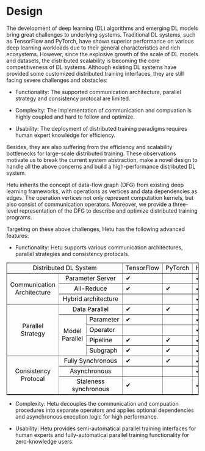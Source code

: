 Design
=======

The development of deep learning (DL) algorithms and emerging DL models bring great challenges to underlying systems. Traditional DL systems, such as TensorFlow and PyTorch, have shown superior performance on various deep learning workloads due to their general characteristics and rich ecosystems. However, since the explosive growth of the scale of DL models and datasets, the distributed scalability is becoming the core competitiveness of DL systems. Although existing DL systems have provided some customized distributed training interfaces, they are still facing severe challenges and obstacles:

+ Functionality:
The supported communication architecture, parallel strategy and consistency protocal are limited.

+ Complexity:
The implementation of communication and compuation is highly coupled and hard to follow and optimize.

+ Usability:
The deployment of distributed training paradigms requires human expert knowledge for efficiency.

Besides, they are also suffering from the efficiency and scalability bottlenecks for large-scale distributed training. These observations motivate us to break the current system abstraction, make a novel design to handle all the above concerns and build a high-performance distributed DL system.

Hetu inherits the concept of data-flow graph (DFG) from existing deep learning frameworks, with operations as vertices and data dependencies as edges. The operation vertices not only represent computation kernels, but also consist of communication operators. Moreover, we provide a three-level representation of the DFG to describe and optimize distributed training programs.

Targeting on these above challenges, Hetu has the following advanced features:

+ Functionality:
Hetu supports various communication architectures, parallel strategies and consistency protocals.

<table style="margin: 0px auto;" cellspacing="0" cellpadding="3" border="1">
	<colgroup span="6" width="107"></colgroup>
	<tr>
		<td colspan=3 height="21" align="center" valign=middle><font color="#000000">Distributed DL System</font></td>
		<td align="left" valign=middle><font color="#000000">TensorFlow</font></td>
		<td align="left" valign=middle><font color="#000000">PyTorch</font></td>
		<td align="left" valign=middle><font color="#000000">Hetu</font></td>
	</tr>
	<tr>
		<td rowspan=3 height="64" align="center" style="vertical-align:middle;" valign=middle><font color="#000000">Communication Architecture</font></td>
		<td colspan=2 align="center" valign=middle><font color="#000000">Parameter Server</font></td>
		<td align="left" valign=middle><font color="#000000"><span>&#10004;</span></font></td>
		<td align="left" valign=middle><font color="#000000"><br></font></td>
		<td align="left" valign=middle><font color="#000000"><span>&#10004;</span></font></td>
	</tr>
	<tr>
		<td colspan=2 align="center" valign=middle><font color="#000000">All-Reduce</font></td>
		<td align="left" valign=middle><font color="#000000"><span>&#10004;</span></font></td>
		<td align="left" valign=middle><font color="#000000"><span>&#10004;</span></font></td>
		<td align="left" valign=middle><font color="#000000"><span>&#10004;</span></font></td>
	</tr>
	<tr>
		<td colspan=2 align="center" valign=middle><font color="#000000">Hybrid architecture</font></td>
		<td align="left" valign=middle><font color="#000000"><br></font></td>
		<td align="left" valign=middle><font color="#000000"><br></font></td>
		<td align="left" valign=middle><font color="#000000"><span>&#10004;</span></font></td>
	</tr>
	<tr>
		<td rowspan=5 height="107" align="center" style="vertical-align:middle;" valign=middle><font color="#000000">Parallel Strategy</font></td>
		<td colspan=2 align="center" valign=middle><font color="#000000">Data Parallel</font></td>
		<td align="left" valign=middle><font color="#000000"><span>&#10004;</span></font></td>
		<td align="left" valign=middle><font color="#000000"><span>&#10004;</span></font></td>
		<td align="left" valign=middle><font color="#000000"><span>&#10004;</span></font></td>
	</tr>
	<tr>
		<td rowspan=4 align="center" style="vertical-align:middle;" valign=middle><font color="#000000">Model Parallel</font></td>
		<td align="left" valign=middle><font color="#000000">Parameter</font></td>
		<td align="left" valign=middle><font color="#000000"><span>&#10004;</span></font></td>
		<td align="left" valign=middle><font color="#000000"><br></font></td>
		<td align="left" valign=middle><font color="#000000"><span>&#10004;</span></font></td>
	</tr>
	<tr>
		<td align="left" valign=middle><font color="#000000">Operator</font></td>
		<td align="left" valign=middle><font color="#000000"><br></font></td>
		<td align="left" valign=middle><font color="#000000"><br></font></td>
		<td align="left" valign=middle><font color="#000000"><span>&#10004;</span></font></td>
	</tr>
	<tr>
		<td align="left" valign=middle><font color="#000000">Pipeline</font></td>
		<td align="left" valign=middle><font color="#000000"><span>&#10004;</span></font></td>
		<td align="left" valign=middle><font color="#000000"><span>&#10004;</span></font></td>
		<td align="left" valign=middle><font color="#000000"><span>&#10004;</span></font></td>
	</tr>
	<tr>
		<td align="left" valign=middle><font color="#000000">Subgraph</font></td>
		<td align="left" valign=middle><font color="#000000"><span>&#10004;</span></font></td>
		<td align="left" valign=middle><font color="#000000"><span>&#10004;</span></font></td>
		<td align="left" valign=middle><font color="#000000"><span>&#10004;</span></font></td>
	</tr>
	<tr>
		<td rowspan=3 height="64" align="center" style="vertical-align:middle;" valign=middle><font color="#000000">Consistency Protocal</font></td>
		<td colspan=2 align="center" valign=middle><font color="#000000">Fully Synchronous</font></td>
		<td align="left" valign=middle><font color="#000000"><span>&#10004;</span></font></td>
		<td align="left" valign=middle><font color="#000000"><span>&#10004;</span></font></td>
		<td align="left" valign=middle><font color="#000000"><span>&#10004;</span></font></td>
	</tr>
	<tr>
		<td colspan=2 align="center" valign=middle><font color="#000000">Asynchronous</font></td>
		<td align="left" valign=middle><font color="#000000"><br></font></td>
		<td align="left" valign=middle><font color="#000000"><br></font></td>
		<td align="left" valign=middle><font color="#000000"><span>&#10004;</span></font></td>
	</tr>
	<tr>
		<td colspan=2 align="center" valign=middle><font color="#000000">Staleness synchronous</font></td>
		<td align="left" valign=middle><font color="#000000"><span>&#10004;</span></font></td>
		<td align="left" valign=middle><font color="#000000"><br></font></td>
		<td align="left" valign=middle><font color="#000000"><span>&#10004;</span></font></td>
	</tr>
</table>

+ Complexity:
Hetu decouples the communication and compuation procedures into separate operators and applies optional dependencies and asynchronous execution logic for high performance.

+ Usability:
Hetu provides semi-automatical parallel training interfaces for human experts and fully-automatical parallel training functionality for zero-knowledge users.